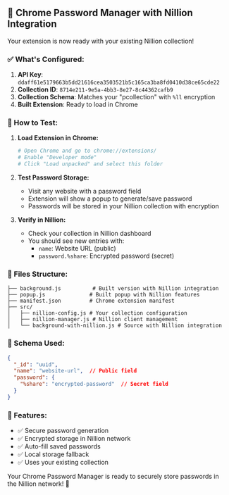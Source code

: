 ## 🎉 Chrome Password Manager with Nillion Integration

Your extension is now ready with your existing Nillion collection!

### ✅ What's Configured:

1. **API Key**: `ddaff61e5179663b5dd21616cea3503521b5c165ca3ba8fd0410d38ce65cde22`
2. **Collection ID**: `8714e211-9e5a-4bb3-8e27-8c44362cafb9`
3. **Collection Schema**: Matches your "pcollection" with `%ll` encryption
4. **Built Extension**: Ready to load in Chrome

### 🚀 How to Test:

1. **Load Extension in Chrome:**
   ```bash
   # Open Chrome and go to chrome://extensions/
   # Enable "Developer mode" 
   # Click "Load unpacked" and select this folder
   ```

2. **Test Password Storage:**
   - Visit any website with a password field
   - Extension will show a popup to generate/save password
   - Passwords will be stored in your Nillion collection with encryption

3. **Verify in Nillion:**
   - Check your collection in Nillion dashboard
   - You should see new entries with:
     - `name`: Website URL (public)
     - `password.%share`: Encrypted password (secret)

### 📁 Files Structure:
```
├── background.js          # Built version with Nillion integration
├── popup.js              # Built popup with Nillion features  
├── manifest.json         # Chrome extension manifest
├── src/
│   ├── nillion-config.js # Your collection configuration
│   ├── nillion-manager.js # Nillion client management
│   └── background-with-nillion.js # Source with Nillion integration
```

### 🔧 Schema Used:
```json
{
  "_id": "uuid",
  "name": "website-url",  // Public field
  "password": {
    "%share": "encrypted-password"  // Secret field
  }
}
```

### 🎯 Features:
- ✅ Secure password generation
- ✅ Encrypted storage in Nillion network
- ✅ Auto-fill saved passwords
- ✅ Local storage fallback
- ✅ Uses your existing collection

Your Chrome Password Manager is ready to securely store passwords in the Nillion network! 🔐
